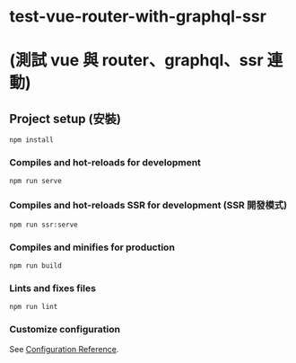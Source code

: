 # test-vue-router-with-graphql-ssr
# (測試 vue 與 router、graphql、ssr 連動)

## Project setup (安裝)
```
npm install
```

### Compiles and hot-reloads for development
```
npm run serve
```

### Compiles and hot-reloads SSR for development (SSR 開發模式)
```
npm run ssr:serve
```

### Compiles and minifies for production
```
npm run build
```

### Lints and fixes files
```
npm run lint
```

### Customize configuration
See [Configuration Reference](https://cli.vuejs.org/config/).
